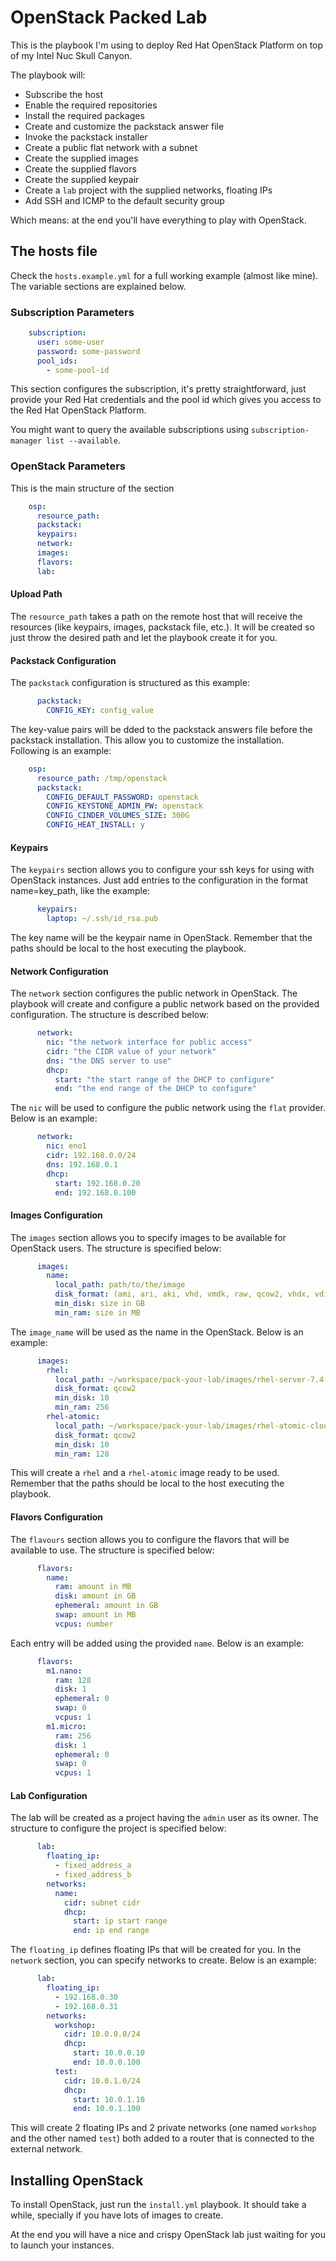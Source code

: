 # OpenStack Packed Lab

This is the playbook I'm using to deploy Red Hat OpenStack Platform on top of my Intel Nuc Skull
Canyon.

The playbook will:

- Subscribe the host
- Enable the required repositories
- Install the required packages
- Create and customize the packstack answer file
- Invoke the packstack installer
- Create a public flat network with a subnet
- Create the supplied images
- Create the supplied flavors
- Create the supplied keypair
- Create a `lab` project with the supplied networks, floating IPs
- Add SSH and ICMP to the default security group

Which means: at the end you'll have everything to play with OpenStack.

## The hosts file

Check the `hosts.example.yml` for a full working example (almost like mine). The variable
sections are explained below.

### Subscription Parameters

```yaml
    subscription:
      user: some-user
      password: some-password
      pool_ids:
        - some-pool-id
```

This section configures the subscription, it's pretty straightforward, just provide your Red Hat
credentials and the pool id which gives you access to the Red Hat OpenStack Platform.

You might want to query the available subscriptions using `subscription-manager list --available`.

### OpenStack Parameters

This is the main structure of the section

```yaml
    osp:
      resource_path:
      packstack:
      keypairs:
      network:
      images:
      flavors:
      lab:
```

#### Upload Path

The `resource_path` takes a path on the remote host that will receive the resources (like keypairs,
images, packstack file, etc.). It will be created so just throw the desired path and let the
playbook create it for you.

#### Packstack Configuration

The `packstack` configuration is structured as this example:

```yaml
      packstack:
        CONFIG_KEY: config_value
```

The key-value pairs will be dded to the packstack answers file before the packstack installation.
This allow you to customize the installation. Following is an example:

```yaml
    osp:
      resource_path: /tmp/openstack
      packstack:
        CONFIG_DEFAULT_PASSWORD: openstack
        CONFIG_KEYSTONE_ADMIN_PW: openstack
        CONFIG_CINDER_VOLUMES_SIZE: 300G
        CONFIG_HEAT_INSTALL: y
```

#### Keypairs

The `keypairs` section allows you to configure your ssh keys for using with OpenStack instances.
Just add entries to the configuration in the format name=key_path, like the example:

```yaml
      keypairs:
        laptop: ~/.ssh/id_rsa.pub
```

The key name will be the keypair name in OpenStack. Remember that the paths should be local to the
host executing the playbook.

#### Network Configuration

The `network` section configures the public network in OpenStack. The playbook will create and
configure a public network based on the provided configuration. The structure is described below:

```yaml
      network:
        nic: "the network interface for public access"
        cidr: "the CIDR value of your network"
        dns: "the DNS server to use"
        dhcp:
          start: "the start range of the DHCP to configure"
          end: "the end range of the DHCP to configure"
```

The `nic` will be used to configure the public network using the `flat` provider. Below is an
example:

```yaml
      network:
        nic: eno1
        cidr: 192.168.0.0/24
        dns: 192.168.0.1
        dhcp:
          start: 192.168.0.20
          end: 192.168.0.100
```

#### Images Configuration

The `images` section allows you to specify images to be available for OpenStack users. The structure
is specified below:

```yaml
      images:
        name:
          local_path: path/to/the/image
          disk_format: (ami, ari, aki, vhd, vmdk, raw, qcow2, vhdx, vdi, iso or ploop)
          min_disk: size in GB
          min_ram: size in MB
```

The `image_name` will be used as the name in the OpenStack. Below is an example:

```yaml
      images:
        rhel:
          local_path: ~/workspace/pack-your-lab/images/rhel-server-7.4-x86_64-kvm.qcow2
          disk_format: qcow2
          min_disk: 10
          min_ram: 256
        rhel-atomic:
          local_path: ~/workspace/pack-your-lab/images/rhel-atomic-cloud-7.4.3-8.x86_64.qcow2
          disk_format: qcow2
          min_disk: 10
          min_ram: 128
```

This will create a `rhel` and a `rhel-atomic` image ready to be used. Remember that the paths should
be local to the host executing the playbook.

#### Flavors Configuration

The `flavours` section allows you to configure the flavors that will be available to use. The
structure is specified below:

```yaml
      flavors:
        name:
          ram: amount in MB
          disk: amount in GB
          ephemeral: amount in GB
          swap: amount in MB
          vcpus: number
```

Each entry will be added using the provided `name`. Below is an example:

```yaml
      flavors:
        m1.nano:
          ram: 128
          disk: 1
          ephemeral: 0
          swap: 0
          vcpus: 1
        m1.micro:
          ram: 256
          disk: 1
          ephemeral: 0
          swap: 0
          vcpus: 1
```

#### Lab Configuration

The lab will be created as a project having the `admin` user as its owner. The structure to
configure the project is specified below:

```yaml
      lab:
        floating_ip:
          - fixed_address_a
          - fixed_address_b
        networks:
          name:
            cidr: subnet cidr
            dhcp:
              start: ip start range
              end: ip end range
```

The `floating_ip` defines floating IPs that will be created for you. In the `network` section, you
can specify networks to create. Below is an example:

```yaml
      lab:
        floating_ip:
          - 192.168.0.30
          - 192.168.0.31
        networks:
          workshop:
            cidr: 10.0.0.0/24
            dhcp:
              start: 10.0.0.10
              end: 10.0.0.100
          test:
            cidr: 10.0.1.0/24
            dhcp:
              start: 10.0.1.10
              end: 10.0.1.100
```

This will create 2 floating IPs and 2 private networks (one named `workshop` and the other named
`test`) both added to a router that is connected to the external network.

## Installing OpenStack

To install OpenStack, just run the `install.yml` playbook. It should take a while, specially if
you have lots of images to create.

At the end you will have a nice and crispy OpenStack lab just waiting for you to launch your
instances.
